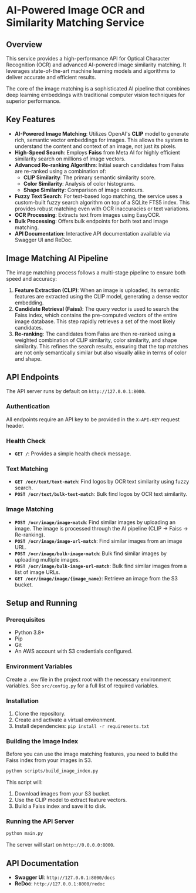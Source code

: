 # AI-Powered Image OCR and Similarity Matching Service

## Overview

This service provides a high-performance API for Optical Character Recognition (OCR) and advanced AI-powered image similarity matching. It leverages state-of-the-art machine learning models and algorithms to deliver accurate and efficient results.

The core of the image matching is a sophisticated AI pipeline that combines deep learning embeddings with traditional computer vision techniques for superior performance.

## Key Features

- **AI-Powered Image Matching**: Utilizes OpenAI's **CLIP** model to generate rich, semantic vector embeddings for images. This allows the system to understand the content and context of an image, not just its pixels.
- **High-Speed Search**: Employs **Faiss** from Meta AI for highly efficient similarity search on millions of image vectors.
- **Advanced Re-ranking Algorithm**: Initial search candidates from Faiss are re-ranked using a combination of:
    - **CLIP Similarity**: The primary semantic similarity score.
    - **Color Similarity**: Analysis of color histograms.
    - **Shape Similarity**: Comparison of image contours.
- **Fuzzy Text Search**: For text-based logo matching, the service uses a custom-built fuzzy search algorithm on top of a SQLite FTS5 index. This provides robust matching even with OCR inaccuracies or text variations.
- **OCR Processing**: Extracts text from images using EasyOCR.
- **Bulk Processing**: Offers bulk endpoints for both text and image matching.
- **API Documentation**: Interactive API documentation available via Swagger UI and ReDoc.

## Image Matching AI Pipeline

The image matching process follows a multi-stage pipeline to ensure both speed and accuracy:

1.  **Feature Extraction (CLIP)**: When an image is uploaded, its semantic features are extracted using the CLIP model, generating a dense vector embedding.
2.  **Candidate Retrieval (Faiss)**: The query vector is used to search the Faiss index, which contains the pre-computed vectors of the entire image database. This step rapidly retrieves a set of the most likely candidates.
3.  **Re-ranking**: The candidates from Faiss are then re-ranked using a weighted combination of CLIP similarity, color similarity, and shape similarity. This refines the search results, ensuring that the top matches are not only semantically similar but also visually alike in terms of color and shape.

## API Endpoints

The API server runs by default on `http://127.0.0.1:8000`.

### Authentication

All endpoints require an API key to be provided in the `X-API-KEY` request header.

### Health Check

- **`GET /`**: Provides a simple health check message.

### Text Matching

- **`GET /ocr/text/text-match`**: Find logos by OCR text similarity using fuzzy search.
- **`POST /ocr/text/bulk-text-match`**: Bulk find logos by OCR text similarity.

### Image Matching

- **`POST /ocr/image/image-match`**: Find similar images by uploading an image. The image is processed through the AI pipeline (CLIP -> Faiss -> Re-ranking).
- **`POST /ocr/image/image-url-match`**: Find similar images from an image URL.
- **`POST /ocr/image/bulk-image-match`**: Bulk find similar images by uploading multiple images.
- **`POST /ocr/image/bulk-image-url-match`**: Bulk find similar images from a list of image URLs.
- **`GET /ocr/image/image/{image_name}`**: Retrieve an image from the S3 bucket.

## Setup and Running

### Prerequisites

- Python 3.8+
- Pip
- Git
- An AWS account with S3 credentials configured.

### Environment Variables

Create a `.env` file in the project root with the necessary environment variables. See `src/config.py` for a full list of required variables.

### Installation

1.  Clone the repository.
2.  Create and activate a virtual environment.
3.  Install dependencies: `pip install -r requirements.txt`

### Building the Image Index

Before you can use the image matching features, you need to build the Faiss index from your images in S3.

```bash
python scripts/build_image_index.py
```

This script will:
1.  Download images from your S3 bucket.
2.  Use the CLIP model to extract feature vectors.
3.  Build a Faiss index and save it to disk.

### Running the API Server

```bash
python main.py
```

The server will start on `http://0.0.0.0:8000`.

## API Documentation

- **Swagger UI**: `http://127.0.0.1:8000/docs`
- **ReDoc**: `http://127.0.0.1:8000/redoc`